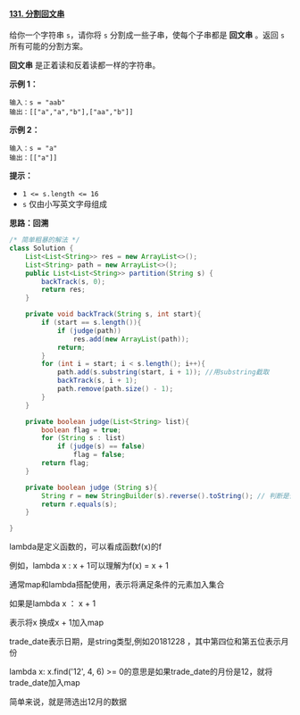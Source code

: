 #### [131. 分割回文串](https://leetcode-cn.com/problems/palindrome-partitioning/)



给你一个字符串 `s`，请你将 `s` 分割成一些子串，使每个子串都是 **回文串** 。返回 `s` 所有可能的分割方案。

**回文串** 是正着读和反着读都一样的字符串。

 

**示例 1：**

```
输入：s = "aab"
输出：[["a","a","b"],["aa","b"]]
```

**示例 2：**

```
输入：s = "a"
输出：[["a"]]
```

 

**提示：**

- `1 <= s.length <= 16`
- `s` 仅由小写英文字母组成



**思路：回溯**

```java
/* 简单粗暴的解法 */
class Solution {
    List<List<String>> res = new ArrayList<>();
    List<String> path = new ArrayList<>();
    public List<List<String>> partition(String s) {
        backTrack(s, 0);
        return res;
    }

    private void backTrack(String s, int start){
        if (start == s.length()){
            if (judge(path))
                res.add(new ArrayList(path));
            return;
        }
        for (int i = start; i < s.length(); i++){
            path.add(s.substring(start, i + 1)); //用substring截取
            backTrack(s, i + 1);
            path.remove(path.size() - 1);
        }
    }

    private boolean judge(List<String> list){
        boolean flag = true;
        for (String s : list)
            if (judge(s) == false)
                flag = false;
        return flag;
    }

    private boolean judge (String s){
        String r = new StringBuilder(s).reverse().toString(); // 判断是否为回文字符串
        return r.equals(s);
    }

}
```

lambda是定义函数的，可以看成函数f(x)的f

例如，lambda x : x + 1可以理解为f(x) = x + 1

通常map和lambda搭配使用，表示将满足条件的元素加入集合

如果是lambda x ： x +  1

表示将x 换成x + 1加入map

trade_date表示日期，是string类型,例如20181228 ，其中第四位和第五位表示月份

lambda x: x.find('12', 4, 6) >= 0的意思是如果trade_date的月份是12，就将trade_date加入map

简单来说，就是筛选出12月的数据

